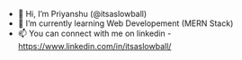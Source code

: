 - 👋 Hi, I’m Priyanshu (@itsaslowball)
- 🌱 I’m currently learning Web Developement (MERN Stack)
- 📫 You can connect with me on linkedin -  https://www.linkedin.com/in/itsaslowball/

<!---
itsaslowball/itsaslowball is a ✨ special ✨ repository because its `README.md` (this file) appears on your GitHub profile.
You can click the Preview link to take a look at your changes.
--->
